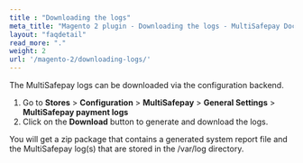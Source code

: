 ```yaml
---
title : "Downloading the logs"
meta_title: "Magento 2 plugin - Downloading the logs - MultiSafepay Docs"
layout: "faqdetail"
read_more: "."
weight: 2
url: '/magento-2/downloading-logs/'
---
```


The MultiSafepay logs can be downloaded via the configuration backend.

1. Go to **Stores** > **Configuration** > **MultiSafepay** > **General Settings** > **MultiSafepay payment logs**
2. Click on the **Download** button to generate and download the logs. 

You will get a zip package that contains a generated system report file and the MultiSafepay log(s) that are stored in the /var/log directory.